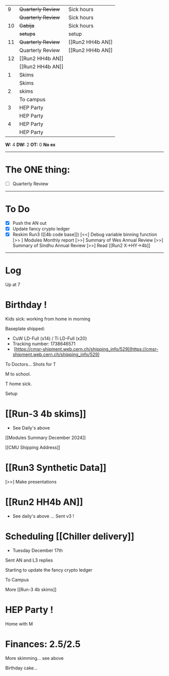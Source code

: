
|     |                      |                  |
| --- | -------------------- | ---------------- |
| 9   | ~~Quarterly Review~~ | Sick hours       |
|     | ~~Quarterly Review~~ | Sick hours       |
| 10  | ~~Gabija~~           | Sick hours       |
|     | ~~setups~~           | setup            |
| 11  | ~~Quarterly Review~~ | [[Run2 HH4b AN]] |
|     | Quarterly Review     | [[Run2 HH4b AN]] |
| 12  | [[Run2 HH4b AN]]     |                  |
|     | [[Run2 HH4b AN]]     |                  |
| 1   | Skims                |                  |
|     | Skims                |                  |
| 2   | skims                |                  |
|     | To campus            |                  |
| 3   | HEP Party            |                  |
|     | HEP Party            |                  |
| 4   | HEP Party            |                  |
|     | HEP Party            |                  |

**W:** 4
**DW:** 2
**OT:** 0
**No ex**

---
# The ONE thing: 
- [ ] Quarterly Review

---
# To Do

- [x] Push the AN out
- [x] Update fancy crypto ledger
- [x] Reskim Run3
([[4b code base]]) [<<] Debug variable binning function
 [>> ] Modules Monthly report
 [>>] Summary of Wes Annual Review
 [>>] Summary of Sindhu Annual Review
 [>>] Read [[Run2 X->HY->4b]]

---

# Log

Up at 7 

# Birthday !

Kids sick: working from home in morning

 Baseplate shipped:  
- CuW LD-Full (x14) / Ti LD-Full (x20) 
- Tracking number: 1738646571
-  [https://cmsr-shipment.web.cern.ch/shipping_info/529](https://cmsr-shipment.web.cern.ch/shipping_info/529)

To Doctors... Shots for T

M to school.

T home sick. 

Setup

# [[Run-3 4b skims]]
- See Daily's above


[[Modules Summary December 2024]]

[[CMU Shipping Address]]

# [[Run3 Synthetic Data]]
 [>>] Make presentations


# [[Run2 HH4b AN]]
- See daily's above ... Sent v3 !


# Scheduling [[Chiller delivery]]
- Tuesday December 17th

Sent AN and L3 replies

Starting to update the fancy crypto ledger

To Campus

More [[Run-3 4b skims]]

# HEP Party ! 

Home with M

# Finances:  2.5/2.5

More skimming... see above

Birthday cake... 